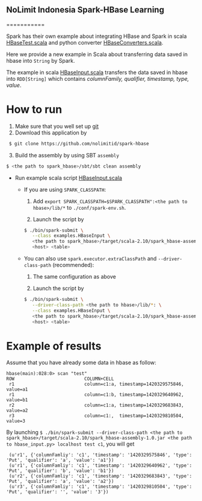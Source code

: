 ## NoLimit Indonesia Spark-HBase Learning
===========

Spark has their own example about integrating HBase and Spark in scala [HBaseTest.scala](https://github.com/apache/spark/blob/master/examples/src/main/scala/org/apache/spark/examples/HBaseTest.scala) and python converter [HBaseConverters.scala](https://github.com/apache/spark/blob/master/examples/src/main/scala/org/apache/spark/examples/pythonconverters/HBaseConverters.scala). 

Here we provide a new example in Scala about transferring data saved in hbase into `String` by Spark.

The example in scala [HBaseInput.scala](/src/main/scala/examples/HBaseInput.scala) transfers the data saved in hbase into `RDD[String]` which contains *columnFamily, qualifier, timestamp, type, value*. 

How to run
=========
1. Make sure that you well set up [git](https://help.github.com/articles/set-up-git/#platform-linux)
2. Download this application by 

  ```bash
   $ git clone https://github.com/nolimitid/spark-hbase
  ```

3. Build the assembly by using SBT `assembly`

  ```bash
  $ <the path to spark_hbase>/sbt/sbt clean assembly
  ```

* Run example scala script [HBaseInput.scala](/src/main/scala/examples/HBaseInput.scala)
  * If you are using `SPARK_CLASSPATH`:
     1. Add `export SPARK_CLASSPATH=$SPARK_CLASSPATH":<the path to hbase>/lib/*` to `./conf/spark-env.sh`.

     2. Launch the script by 
      ```bash
      $ ./bin/spark-submit \
         --class examples.HBaseInput \
         <the path to spark_hbase>/target/scala-2.10/spark_hbase-assembly-1.0.jar \
         <host> <table> 
      ```
      
  * You can also use `spark.executor.extraClassPath` and `--driver-class-path` (recommended):
     1. The same configuration as above
 
     2. Launch the script by
      ```bash
      $ ./bin/spark-submit \
         --driver-class-path <the path to hbase>/lib/*: \
         --class examples.HBaseInput \
         <the path to spark_hbase>/target/scala-2.10/spark_hbase-assembly-1.0.jar \
         <host> <table> 
      ```

Example of results
==================
Assume that you have already some data in hbase as follow:

    hbase(main):028:0> scan "test"
    ROW                          COLUMN+CELL
     r1                          column=c1:a, timestamp=1420329575846, value=a1
     r1                          column=c1:b, timestamp=1420329640962, value=b1
     r2                          column=c1:a, timestamp=1420329683843, value=a2
     r3                          column=c1:,  timestamp=1420329810504, value=3

By launching `$ ./bin/spark-submit --driver-class-path <the path to spark_hbase>/target/scala-2.10/spark_hbase-assembly-1.0.jar <the path to hbase_input.py> localhost test c1`, you will get 

     (u'r1', {'columnFamliy': 'c1', 'timestamp': '1420329575846', 'type': 'Put', 'qualifier': 'a', 'value': 'a1'}) 
     (u'r1', {'columnFamliy': 'c1', 'timestamp': '1420329640962', 'type': 'Put', 'qualifier': 'b', 'value': 'b1'}) 
     (u'r2', {'columnFamliy': 'c1', 'timestamp': '1420329683843', 'type': 'Put', 'qualifier': 'a', 'value': 'a2'}) 
     (u'r3', {'columnFamliy': 'c1', 'timestamp': '1420329810504', 'type': 'Put', 'qualifier': '', 'value': '3'})
